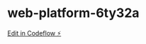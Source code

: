 # web-platform-6ty32a

[Edit in Codeflow ⚡️](https://stackblitz.com/~/github.com/9148485351/web-platform-6ty32a)